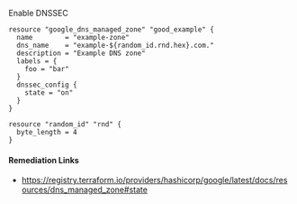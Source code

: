 
Enable DNSSEC

```hcl
resource "google_dns_managed_zone" "good_example" {
  name        = "example-zone"
  dns_name    = "example-${random_id.rnd.hex}.com."
  description = "Example DNS zone"
  labels = {
    foo = "bar"
  }
  dnssec_config {
    state = "on"
  }
}

resource "random_id" "rnd" {
  byte_length = 4
}
```

#### Remediation Links
 - https://registry.terraform.io/providers/hashicorp/google/latest/docs/resources/dns_managed_zone#state
        